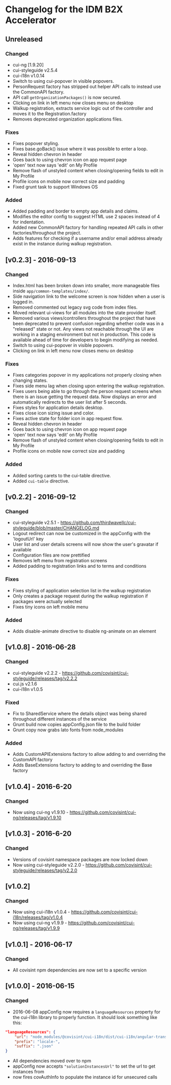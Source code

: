 # Changelog for the IDM B2X Accelerator

## Unreleased

### Changed
* cui-ng [1.9.20]
* cui-styleguide v2.5.4
* cui-i18n v1.0.14
* Switch to using cui-popover in visible popovers.
* PersonRequest factory has stripped out helper API calls to instead use the CommonAPI factory.
* API call `getOrganizationPackages()` is now secured.
* Clicking on link in left menu now closes menu on desktop
* Walkup registration, extracts service logic out of the controller and moves it to the Registration.factory
* Removes deprecated organization applications files.

### Fixes
* Fixes popover styling.
* Fixes base.goBack() issue where it was possible to enter a loop.
* Reveal hidden chevron in header
* Goes back to using chevron icon on app request page
* 'open' text now says 'edit' on My Profile
* Remove flash of unstyled content when closing/opening fields to edit in My Profile
* Profile icons on mobile now correct size and padding
* Fixed grunt task to support Windows OS

### Added
* Added padding and border to empty app details and claims.
* Modifies the editor config to suggest HTML use 2 spaces instead of 4 for indentation.
* Added new CommonAPI factory for handling repeated API calls in other factories/throughout the project.
* Adds features for checking if a username and/or email address already exist in the instance
  during walkup registration.


## [v0.2.3] - 2016-09-13

### Changed
* Index.html has been broken down into smaller, more manageable files inside `app/common-templates/index/`.
* Side navigation link to the welcome screen is now hidden when a user is logged in.
* Removed commented out legacy svg code from index files.
* Moved relevant ui-views for all modules into the state provider itself.
* Removed various views/controllers throughout the project that have been deprecated to prevent confusion regarding whether code was in a "released" state or not. Any views not reachable through the UI are working in a staging environment but not in production. This code is available ahead of time for developers to begin modifying as needed.
* Switch to using cui-popover in visible popovers.
* Clicking on link in left menu now closes menu on desktop

### Fixes
* Fixes categories popover in my applications not properly closing when changing states.
* Fixes side menu lag when closing upon entering the walkup registration.
* Fixes users being able to go through the person request screens when there is an issue getting the request data. Now displays an error and automatically redirects to the user list after 5 seconds.
* Fixes styles for application details desktop.
* Fixes close icon sizing issue and color.
* Fixes active state for folder icon in app request flow.
* Reveal hidden chevron in header
* Goes back to using chevron icon on app request page
* 'open' text now says 'edit' on My Profile
* Remove flash of unstyled content when closing/opening fields to edit in My Profile
* Profile icons on mobile now correct size and padding

### Added
* Added sorting carets to the cui-table directive.
* Added `cui-table` directive.


## [v0.2.2] - 2016-09-12

### Changed
* cui-styleguide v2.5.1 - https://github.com/thirdwavellc/cui-styleguide/blob/master/CHANGELOG.md
* Logout redirect can now be customized in the appConfig with the 'logoutUrl' key
* User list and user details screens will now show the user's gravatar if available
* Configuration files are now prettified
* Removes left menu from registration screens
* Added padding to registration links and to terms and conditions

### Fixes
* Fixes styling of application selection list in the walkup registration
* Only creates a package request during the walkup registration if packages were actually selected
* Fixes tiny icons on left mobile menu

### Added
* Adds disable-animate directive to disable ng-animate on an element


## [v1.0.8] - 2016-06-28

### Changed
* cui-styleguide v2.2.2 - https://github.com/covisint/cui-styleguide/releases/tag/v2.2.2
* cui.js v2.1.6
* cui-i18n v1.0.5

### Fixed
* Fix to SharedService where the details object was being shared throughout different instances of the service
* Grunt build now copies appConfig.json file to the build folder
* Grunt copy now grabs lato fonts from node_modules

### Added
* Adds CustomAPIExtensions factory to allow adding to and overriding the CustomAPI factory
* Adds BaseExtensions factory to adding to and overriding the Base factory


## [v1.0.4] - 2016-6-20

### Changed
*  Now using cui-ng v1.9.10 - https://github.com/covisint/cui-ng/releases/tag/v1.9.10


## [v1.0.3] - 2016-6-20

### Changed
* Versions of covisint namespace packages are now locked down
* Now using cui-styleguide v2.2.0 - https://github.com/covisint/cui-styleguide/releases/tag/v2.2.0


## [v1.0.2]

### Changed
* Now using cui-i18n v1.0.4 - https://github.com/covisint/cui-i18n/releases/tag/v1.0.4
* Now using cui-ng v1.9.9 - https://github.com/covisint/cui-ng/releases/tag/v1.9.9


## [v1.0.1] - 2016-06-17

### Changed
*  All covisint npm dependencies are now set to a specific version


## [v1.0.0] - 2016-06-15

### Changed
* 2016-06-08 appConfig now requires a `languageResources` property for the cui-i18n library to properly function.
It should look something like this:
```json
"languageResources": {
    "url": "node_modules/@covisint/cui-i18n/dist/cui-i18n/angular-translate/",
    "prefix": "locale-",
    "suffix": ".json"
}
```

* All dependencies moved over to npm
* appConfig now accepts `"solutionInstancesUrl"` to set the url to get instances from
* now fires covAuthInfo to populate the instance id for unsecured calls
